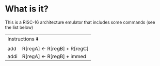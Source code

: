 <h1> What is it?</h1>
This is a RISC-16 architecture emulator that includes some commands (see the list below)
<table>
          <tr>
              <td colspan="6"">Instructions ⬇️</td>
          </tr>
          <tr>
              <td>add</td>
              <td>R[regA] <- R[regB] + R[regC]</td>
          </tr>
          <tr>
              <td>addi</td>
              <td>R[regA] <- R[regB] + immed</td>
          </tr>
</table>
